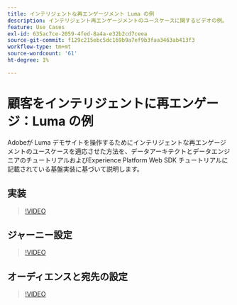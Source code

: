```yaml
---
title: インテリジェントな再エンゲージメント Luma の例
description: インテリジェント再エンゲージメントのユースケースに関するビデオの例。
feature: Use Cases
exl-id: 635ac7ce-2059-4fed-8a4a-e32b2cd7ceea
source-git-commit: f129c215ebc5dc169b9a7ef9b3faa3463ab413f3
workflow-type: tm+mt
source-wordcount: '61'
ht-degree: 1%

---
```


# 顧客をインテリジェントに再エンゲージ：Luma の例

Adobeが Luma デモサイトを操作するためにインテリジェントな再エンゲージメントのユースケースを適応させた方法を、データアーキテクトとデータエンジニアのチュートリアルおよびExperience Platform Web SDK チュートリアルに記載されている基盤実装に基づいて説明します。

## 実装

>[!VIDEO](https://video.tv.adobe.com/v/3454263/?quality=12&learn=on&captions=jpn)

## ジャーニー設定

>[!VIDEO](https://video.tv.adobe.com/v/3453962/?quality=12&learn=on&captions=jpn)

## オーディエンスと宛先の設定

>[!VIDEO](https://video.tv.adobe.com/v/3452904/?quality=12&learn=on&captions=jpn)
